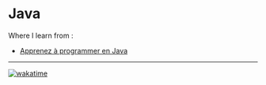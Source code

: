 # Java

Where I learn from :

- [Apprenez à programmer en Java](https://openclassrooms.com/fr/courses/6173501-apprenez-a-programmer-en-java)

***

[![wakatime](https://wakatime.com/badge/user/3ab6a5ec-0283-48fe-a2b7-2ae8d28f32fa/project/255c001e-edca-498d-a336-4d85d4dc4472.svg?style=for-the-badge)](https://wakatime.com/badge/user/3ab6a5ec-0283-48fe-a2b7-2ae8d28f32fa/project/255c001e-edca-498d-a336-4d85d4dc4472)
